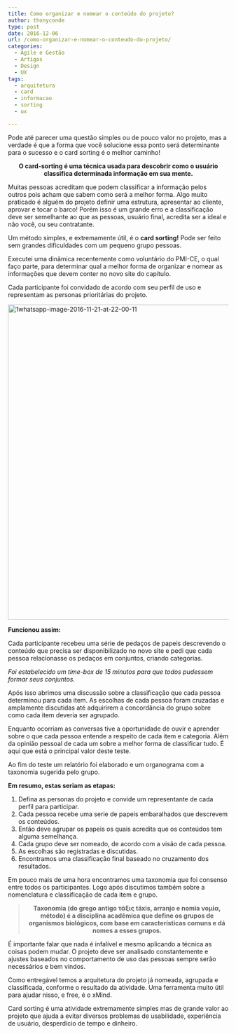 ```yaml
---
title: Como organizar e nomear o conteúdo do projeto?
author: thonyconde
type: post
date: 2016-12-06
url: /como-organizar-e-nomear-o-conteudo-do-projeto/
categories:
  - Agile e Gestão
  - Artigos
  - Design
  - UX
tags:
  - arquitetura
  - card
  - informacao
  - sorting
  - ux

---
```

Pode até parecer uma questão simples ou de pouco valor no projeto, mas a verdade é que a forma que você solucione essa ponto será determinante para o sucesso e o card sorting é o melhor caminho!

<p style="text-align: center">
  <strong>O card-sorting é uma técnica usada para descobrir como o usuário classifica determinada informação em sua mente.</strong>
</p>

Muitas pessoas acreditam que podem classificar a informação pelos outros pois acham que sabem como será a melhor forma. Algo muito praticado é alguém do projeto definir uma estrutura, apresentar ao cliente, aprovar e tocar o barco! Porém isso é um grande erro e a classificação deve ser semelhante ao que as pessoas, usuário final, acredita ser a ideal e não você, ou seu contratante.

Um método simples, e extremamente útil, é o **card sorting!** Pode ser feito sem grandes dificuldades com um pequeno grupo pessoas.

Executei uma dinâmica recentemente como voluntário do PMI-CE, o qual faço parte, para determinar qual a melhor forma de organizar e nomear as informações que devem conter no novo site do capítulo.

Cada participante foi convidado de acordo com seu perfil de uso e representam as personas prioritárias do projeto.

<img class="alignnone size-full wp-image-56525" src="http://tableless.com.br/uploads/2016/11/1WhatsApp-Image-2016-11-21-at-22.00.11.jpeg" alt="1whatsapp-image-2016-11-21-at-22-00-11" width="1280" height="720" />

**Funcionou assim:**

Cada participante recebeu uma série de pedaços de papeis descrevendo o conteúdo que precisa ser disponibilizado no novo site e pedi que cada pessoa relacionasse os pedaços em conjuntos, criando categorias.

_Foi estabelecido um time-box de 15 minutos para que todos pudessem formar seus conjuntos._

Após isso abrimos uma discussão sobre a classificação que cada pessoa determinou para cada item. As escolhas de cada pessoa foram cruzadas e amplamente discutidas até adquirirem a concordância do grupo sobre como cada item deveria ser agrupado.

Enquanto ocorriam as conversas tive a oportunidade de ouvir e aprender sobre o que cada pessoa entende a respeito de cada item e categoria. Além da opinião pessoal de cada um sobre a melhor forma de classificar tudo. É aqui que está o principal valor deste teste.

Ao fim do teste um relatório foi elaborado e um organograma com a taxonomia sugerida pelo grupo.

**Em resumo, estas seriam as etapas:**

  1. Defina as personas do projeto e convide um representante de cada perfil para participar.
  2. Cada pessoa recebe uma serie de papeis embaralhados que descrevem os conteúdos.
  3. Então deve agrupar os papeis os quais acredita que os conteúdos tem alguma semelhança.
  4. Cada grupo deve ser nomeado, de acordo com a visão de cada pessoa.
  5. As escolhas são registradas e discutidas.
  6. Encontramos uma classificação final baseado no cruzamento dos resultados.

Em pouco mais de uma hora encontramos uma taxonomia que foi consenso entre todos os participantes. Logo após discutimos também sobre a nomenclatura e classificação de cada item e grupo.

> <p style="text-align: center">
>   <strong>Taxonomia (do grego antigo τάξις táxis, arranjo e nomia νομία, método) é a disciplina acadêmica que define os grupos de organismos biológicos, com base em características comuns e dá nomes a esses grupos.</strong>
> </p>

É importante falar que nada é infalível e mesmo aplicando a técnica as coisas podem mudar. O projeto deve ser analisado constantemente e ajustes baseados no comportamento de uso das pessoas sempre serão necessários e bem vindos.

Como entregável temos a arquitetura do projeto já nomeada, agrupada e classificada, conforme o resultado da atividade. Uma ferramenta muito útil para ajudar nisso, e free, é o xMind.

Card sorting é uma atividade extremamente simples mas de grande valor ao projeto que ajuda a evitar diversos problemas de usabilidade, experiência de usuário, desperdício de tempo e dinheiro.